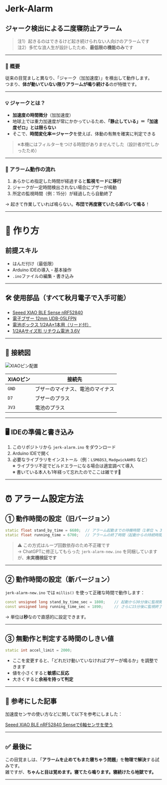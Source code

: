 # Jerk-Alarm

## ジャーク検出による二度寝防止アラーム

> 注1）起きるのはできるけど起き続けられない人向けのアラームです  
> 注2）多忙な浪人生が設計したため、**最低限の機能のみ**です  

---

### 📌 概要

従来の目覚ましと異なり、「ジャーク（加加速度）」を検出して動作します。  
つまり、**体が動いていない限りアラームが鳴り続ける**のが特徴です。

---

### 💡 ジャークとは？

- **加速度の時間微分**（加加速度）
- 地球上では重力加速度が常にかかっているため、**「静止している」＝「加速度ゼロ」とは限らない**
- そこで、**時間変化率＝ジャーク**を使えば、体動の有無を確実に判定できる

> ※本機にはフィルターをつける時間がありませんでした（設計者が忙しかったため）

---

### 🔔 アラーム動作の流れ

1. あらかじめ指定した時間が経過すると**監視モードに移行**
2. ジャークが一定時間検出されない場合にブザーが鳴動
3. 所定の監視時間（例：15分）が経過したら自動終了

→ 起きて作業していれば鳴らない。**布団で再度寝ていたら即バレて鳴る**！

---

# 🔧 作り方

## 前提スキル

- はんだ付け（最低限）
- Arduino IDEの導入・基本操作
- `.ino`ファイルの編集・書き込み

---

## 🛠 使用部品（すべて秋月電子で入手可能）

- [Seeed XIAO BLE Sense nRF52840](https://akizukidenshi.com/catalog/g/g117342/)
- [電子ブザー 12mm UDB-05LFPN](https://akizukidenshi.com/catalog/g/g109704/)
- [電池ボックス 1/2AA×1本用（リード付）](https://akizukidenshi.com/catalog/g/g109704/)
- [1/2AAサイズ形 リチウム電池 3.6V](https://akizukidenshi.com/catalog/g/g103222/)

---

## 🔌 接続図

![XIAOピン配置](https://files.seeedstudio.com/products/102010328/img/Seeeduino-XIAO-pin-out.jpg)

| XIAOピン | 接続先 |
|----------|--------|
| `GND`    | ブザーのマイナス、電池のマイナス |
| `D7`     | ブザーのプラス |
| `3V3`    | 電池のプラス |

---

## 🖥 IDEの準備と書き込み

1. このリポジトリから `jerk-alarm.ino` をダウンロード
2. Arduino IDEで開く
3. 必要なライブラリをインストール（例：`LSM6DS3`, `MadgwickAHRS` など）  
   ※ ライブラリ不足でビルドエラーになる場合は適宜調べて導入  
   ※ 書いている本人も1年経って忘れたのでここは雑です🙏

---

# ⏰ アラーム設定方法

## ① 動作時間の設定（旧バージョン）

```cpp
static float stand_by_time = 6680;  // アラーム起動までの待機時間（1単位 ≒ 3.5秒）
static float running_time = 6700;   // アラームの終了時間（起動からの持続時間）
```

> ⚠ この方式はループ回数依存のため不正確です  
> → ChatGPTに修正してもらった `jerk-alarm-new.ino` を同梱していますが、**未実機検証です**

---

## ② 動作時間の設定（新バージョン）

`jerk-alarm-new.ino` では `millis()` を使って正確な時間で動作します：

```cpp
const unsigned long stand_by_time_sec = 1800;    // 起動から30分後に監視開始
const unsigned long running_time_sec = 1890;     // さらに15分後に監視終了
```

→ 単位は**秒**なので直感的に設定できます。

---

## ③ 無動作と判定する時間のしきい値

```cpp
static int accel_limit = 2000;
```

- ここを変更すると、「どれだけ動いていなければブザーが鳴るか」を調整できます
- 値を小さくすると**敏感に反応**
- 大きくすると**余裕を持って判定**

---

## 🔗 参考にした記事

加速度センサの使い方などに関して以下を参考にしました：

[Seeed XIAO BLE nRF52840 Senseで6軸センサを使う](https://qiita.com/mizuhugu/items/47d56556ddab21049b7f)

---

## ✅ 最後に

この目覚ましは、「**アラームを止めてもまた寝ちゃう問題**」を**物理で解決**する試みです。  
雑ですが、**ちゃんと目は覚めます。寝てたら鳴ります。寝続けたら地獄です。**

---
